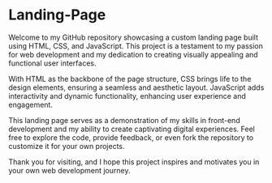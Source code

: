 # Landing-Page
 
Welcome to my GitHub repository showcasing a custom landing page built using HTML, CSS, and JavaScript. This project is a testament to my passion for web development and my dedication to creating visually appealing and functional user interfaces.

With HTML as the backbone of the page structure, CSS brings life to the design elements, ensuring a seamless and aesthetic layout. JavaScript adds interactivity and dynamic functionality, enhancing user experience and engagement.

This landing page serves as a demonstration of my skills in front-end development and my ability to create captivating digital experiences. Feel free to explore the code, provide feedback, or even fork the repository to customize it for your own projects.

Thank you for visiting, and I hope this project inspires and motivates you in your own web development journey.
